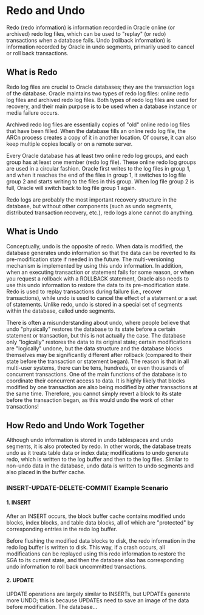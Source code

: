 # Redo and Undo

Redo (redo information) is information recorded in Oracle online (or archived) redo log files, which can be used to "replay" (or redo) transactions when a database fails. Undo (rollback information) is information recorded by Oracle in undo segments, primarily used to cancel or roll back transactions.

## What is Redo

Redo log files are crucial to Oracle databases; they are the transaction logs of the database. Oracle maintains two types of redo log files: online redo log files and archived redo log files. Both types of redo log files are used for recovery, and their main purpose is to be used when a database instance or media failure occurs.

Archived redo log files are essentially copies of "old" online redo log files that have been filled. When the database fills an online redo log file, the ARCn process creates a copy of it in another location. Of course, it can also keep multiple copies locally or on a remote server.

Every Oracle database has at least two online redo log groups, and each group has at least one member (redo log file). These online redo log groups are used in a circular fashion. Oracle first writes to the log files in group 1, and when it reaches the end of the files in group 1, it switches to log file group 2 and starts writing to the files in this group. When log file group 2 is full, Oracle will switch back to log file group 1 again.

Redo logs are probably the most important recovery structure in the database, but without other components (such as undo segments, distributed transaction recovery, etc.), redo logs alone cannot do anything.

## What is Undo

Conceptually, undo is the opposite of redo. When data is modified, the database generates undo information so that the data can be reverted to its pre-modification state if needed in the future. The multi-versioning mechanism is implemented by using this undo information. In addition, when an executing transaction or statement fails for some reason, or when you request a rollback with a ROLLBACK statement, Oracle also needs to use this undo information to restore the data to its pre-modification state. Redo is used to replay transactions during failure (i.e., recover transactions), while undo is used to cancel the effect of a statement or a set of statements. Unlike redo, undo is stored in a special set of segments within the database, called undo segments.

There is often a misunderstanding about undo, where people believe that undo "physically" restores the database to its state before a certain statement or transaction, but this is not actually the case. The database only "logically" restores the data to its original state; certain modifications are "logically" undone, but the data structure and the database blocks themselves may be significantly different after rollback (compared to their state before the transaction or statement began). The reason is that in all multi-user systems, there can be tens, hundreds, or even thousands of concurrent transactions. One of the main functions of the database is to coordinate their concurrent access to data. It is highly likely that blocks modified by one transaction are also being modified by other transactions at the same time. Therefore, you cannot simply revert a block to its state before the transaction began, as this would undo the work of other transactions!

## How Redo and Undo Work Together

Although undo information is stored in undo tablespaces and undo segments, it is also protected by redo. In other words, the database treats undo as it treats table data or index data; modifications to undo generate redo, which is written to the log buffer and then to the log files. Similar to non-undo data in the database, undo data is written to undo segments and also placed in the buffer cache.

### INSERT-UPDATE-DELETE-COMMIT Example Scenario

#### 1. INSERT
After an INSERT occurs, the block buffer cache contains modified undo blocks, index blocks, and table data blocks, all of which are "protected" by corresponding entries in the redo log buffer.

Before flushing the modified data blocks to disk, the redo information in the redo log buffer is written to disk. This way, if a crash occurs, all modifications can be replayed using this redo information to restore the SGA to its current state, and then the database also has corresponding undo information to roll back uncommitted transactions.

#### 2. UPDATE
UPDATE operations are largely similar to INSERTs, but UPDATEs generate more UNDO; this is because UPDATEs need to save an image of the data before modification. The database...
